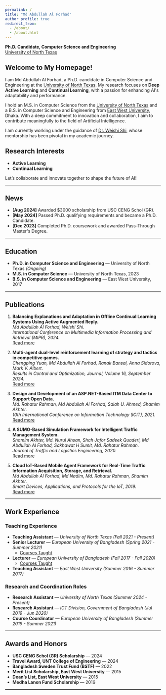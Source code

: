 ```yaml
---
permalink: /
title: "Md Abdullah Al Forhad"  
author_profile: true  
redirect_from:  
  - /about/  
  - /about.html 
---
```

**Ph.D. Candidate, Computer Science and Engineering**  
[University of North Texas](https://engineering.unt.edu/cse/index.html)  



## Welcome to My Homepage!  
I am Md Abdullah Al Forhad, a Ph.D. candidate in Computer Science and Engineering at the [University of North Texas](https://engineering.unt.edu/cse/index.html). My research focuses on **Deep Active Learning** and **Continual Learning**, with a passion for enhancing AI's adaptability and performance.

I hold an M.S. in Computer Science from the [University of North Texas](https://engineering.unt.edu/cse/index.html) and a B.S. in Computer Science and Engineering from [East West University](https://www.ewubd.edu/), Dhaka. With a deep commitment to innovation and collaboration, I aim to contribute meaningfully to the field of Artificial Intelligence.

I am currently working under the guidance of [Dr. Weishi Shi](https://engineering.unt.edu/people/weishi-shi.html), whose mentorship has been pivotal in my academic journey.



## Research Interests  
- **Active Learning**  
- **Continual Learning**  

Let’s collaborate and innovate together to shape the future of AI!

---

## News  
- **[Aug 2024]** Awarded $3000 scholarship from USC CENG Schol (GR).  
- **[May 2024]** Passed Ph.D. qualifying requirements and became a Ph.D. Candidate.  
- **[Dec 2023]** Completed Ph.D. coursework and awarded Pass-Through Master's Degree.  

---

## Education  
- **Ph.D. in Computer Science and Engineering** — University of North Texas *(Ongoing)*  
- **M.S. in Computer Science** — University of North Texas, 2023  
- **B.S. in Computer Science and Engineering** — East West University, 2017  

---

## Publications  
1. **Balancing Explanations and Adaptation in Offline Continual Learning Systems Using Active Augmented Reply.**  
   *Md Abdullah Al Forhad, Weishi Shi.*  
   *International Conference on Multimedia Information Processing and Retrieval (MIPR), 2024.*  
   [Read more](https://doi.org/10.1109/MIPR62202.2024.00082)  

2. **Multi-agent dual-level reinforcement learning of strategy and tactics in competitive games.**  
   *Chengping Yuan, Md Abdullah Al Forhad, Ranak Bansal, Anna Sidorova, Mark V. Albert.*  
   *Results in Control and Optimization, Journal, Volume 16, September 2024.*  
   [Read more](https://doi.org/10.1016/j.rico.2024.100471)  

3. **Design and Development of an ASP.NET-Based ITM Data Center to Support Open Data.**  
   *Md. Rahatur Rahman, Md Abdullah Al Forhad, Salah U. Ahmed, Shamim Akhter.*  
   *10th International Conference on Information Technology (ICIT), 2021.*  
   [Read more](https://ieeexplore.ieee.org/document/9491756)  

4. **A SUMO-Based Simulation Framework for Intelligent Traffic Management System.**  
   *Shamim Akhter, Md. Nurul Ahsan, Shah Jafor Sadeek Quaderi, Md Abdullah Al Forhad, Sakhawat H Sumit, Md. Rahatur Rahman.*  
   *Journal of Traffic and Logistics Engineering, 2020.*  
   [Read more](https://doi.org/10.18178/jtle.8.1.1-5)  

5. **Cloud IoT-Based Mobile Agent Framework for Real-Time Traffic Information Acquisition, Storage, and Retrieval.**  
   *Md Abdullah Al Forhad, Md Nadim, Md. Rahatur Rahman, Shamim Akhter.*  
   *Smart Devices, Applications, and Protocols for the IoT, 2019.*  
   [Read more](https://doi.org/10.4018/978-1-5225-7811-6.ch002)  

---

## Work Experience  

### Teaching Experience  
- **Teaching Assistant** — *University of North Texas (Fall 2021 - Present)*  
- **Senior Lecturer** — *European University of Bangladesh (Spring 2021 - Summer 2021)*  
  - [Courses Taught](https://docs.google.com/document/d/e/2PACX-1vRrPPEMo_OELYKWp0gouZoYGn0t3fiZ-v0aBMVdECjuK0apZV0mJXzSEqHlGVFTbQ/pub)  
- **Lecturer** — *European University of Bangladesh (Fall 2017 - Fall 2020)*  
  - [Courses Taught](https://docs.google.com/document/d/e/2PACX-1vRrPPEMo_OELYKWp0gouZoYGn0t3fiZ-v0aBMVdECjuK0apZV0mJXzSEqHlGVFTbQ/pub)  
- **Teaching Assistant** — *East West University (Summer 2016 - Summer 2017)*  

### Research and Coordination Roles  
- **Research Assistant** — *University of North Texas (Summer 2024 - Present)*
- **Research Assistant** — *ICT Division, Government of Bangladesh (Jul 2019 - Jun 2020)*  
- **Course Coordinator** — *European University of Bangladesh (Summer 2019 - Summer 2021)*  

---

## Awards and Honors  
- **USC CENG Schol (GR) Scholarship** — 2024  
- **Travel Award, UNT College of Engineering** — 2024  
- **Bangladesh Sweden Trust Fund (BSTF)** — 2022  
- **Merit List Scholarship, East West University** — 2015  
- **Dean’s List, East West University** — 2015  
- **Medha Lanon Fund Scholarship** — 2016  

---

<div style="text-align: center; margin-top: 50pt; margin-bottom: -50pt">
<script type="text/javascript" id="clustrmaps" src="//clustrmaps.com/map_v2.js?d=C_VEybtjeJcFT_y4U7SIlbpNHCxICGN4V7J3xkyIwMM&cl=ffffff&w=400"></script>
</div>

---